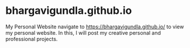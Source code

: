 # bhargavigundla.github.io
My Personal Website
navigate to https://bhargavigundla.github.io/ to view my personal website. In this, I will post my creative personal and professional projects.